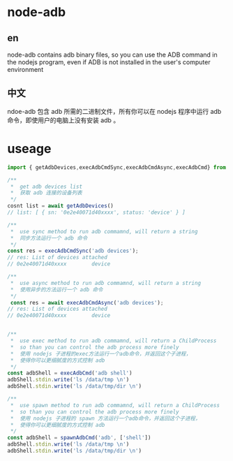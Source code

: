 # node-adb

## en

node-adb contains adb binary files, so you can use the ADB command in the nodejs program, even if ADB is not installed in the user's computer environment

## 中文

ndoe-adb 包含 adb 所需的二进制文件，所有你可以在 nodejs 程序中运行 adb 命令，即使用户的电脑上没有安装 adb 。

# useage

```ts
import { getAdbDevices,execAdbCmdSync,execAdbCmdAsync,execAdbCmd} from 'ndoe-adb'

/**
 *  get adb devices list
 *  获取 adb 连接的设备列表
 */
cosnt list = await getAdbDevices()
// list: [ { sn: '0e2e40071d40xxxx', status: 'device' } ]

/**
 *  use sync method to run adb commamnd, will return a string
 *  同步方法运行一个 adb 命令
 */
const res = execAdbCmdSync('adb devices');
// res: List of devices attached
// 0e2e40071d40xxxx        device

/**
 *  use async method to run adb commamnd, will return a string
 *  使用异步的方法运行一个 adb 命令
 */
 const res = await execAdbCmdAsync('adb devices');
// res: List of devices attached
// 0e2e40071d40xxxx        device


/**
 *  use exec method to run adb commamnd, will return a ChildProcess
 *  so than you can control the adb process more finely
 *  使用 nodejs 子进程的exec方法运行一个adb命令，并返回这个子进程，
 *  使得你可以更细腻度的方式控制 adb
 */
const adbShell = execAdbCmd('adb shell')
adbShell.stdin.write('ls /data/tmp \n')
adbShell.stdin.write('ls /data/tmp/dir \n')

/**
 *  use spawn method to run adb commamnd, will return a ChildProcess
 *  so than you can control the adb process more finely
 *  使用 nodejs 子进程的 spawn 方法运行一个adb命令，并返回这个子进程，
 *  使得你可以更细腻度的方式控制 adb
 */
const adbShell = spawnAdbCmd('adb', ['shell'])
adbShell.stdin.write('ls /data/tmp \n')
adbShell.stdin.write('ls /data/tmp/dir \n')
```
